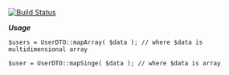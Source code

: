 [![Build Status](https://travis-ci.com/c0d3b0t/phpdto.svg?branch=master)](https://travis-ci.com/c0d3b0t/phpdto)

***Usage***

```
$users = UserDTO::mapArray( $data ); // where $data is multidimensional array

$user = UserDTO::mapSinge( $data ); // where $data is array
```
